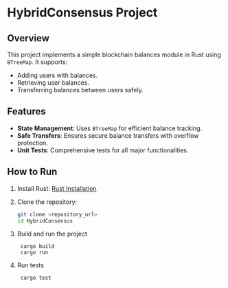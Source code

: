 # HybridConsensus Project

## Overview
This project implements a simple blockchain balances module in Rust using `BTreeMap`. It supports:
- Adding users with balances.
- Retrieving user balances.
- Transferring balances between users safely.

## Features
- **State Management**: Uses `BTreeMap` for efficient balance tracking.
- **Safe Transfers**: Ensures secure balance transfers with overflow protection.
- **Unit Tests**: Comprehensive tests for all major functionalities.

## How to Run
1. Install Rust: [Rust Installation](https://www.rust-lang.org/tools/install)
2. Clone the repository:
   ```bash
   git clone <repository_url>
   cd HybridConsensus


3. Build and run the project

        cargo build
        cargo run

4. Run tests

        cargo test
